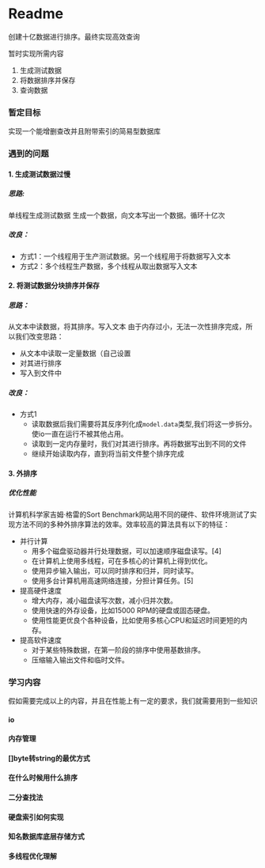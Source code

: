 # Readme
创建十亿数据进行排序。最终实现高效查询

暂时实现所需内容
1. 生成测试数据
2. 将数据排序并保存
3. 查询数据

### 暂定目标
实现一个能增删查改并且附带索引的简易型数据库

### 遇到的问题
#### 1. 生成测试数据过慢
##### 思路:
单线程生成测试数据
生成一个数据，向文本写出一个数据。循环十亿次

##### 改良：
- 方式1：一个线程用于生产测试数据。另一个线程用于将数据写入文本
- 方式2：多个线程生产数据，多个线程从取出数据写入文本

#### 2. 将测试数据分块排序并保存
##### 思路：
从文本中读数据，将其排序。写入文本
由于内存过小，无法一次性排序完成，所以我们改变思路：
- 从文本中读取一定量数据（自己设置
- 对其进行排序
- 写入到文件中
##### 改良：
- 方式1
    - 读取数据后我们需要将其反序列化成`model.data`类型,我们将这一步拆分。使io一直在运行不被其他占用。
    - 读取到一定内存量时，我们对其进行排序。再将数据写出到不同的文件
    - 继续开始读取内存，直到将当前文件整个排序完成

#### 3. 外排序
##### 优化性能
计算机科学家吉姆·格雷的Sort Benchmark网站用不同的硬件、软件环境测试了实现方法不同的多种外排序算法的效率。效率较高的算法具有以下的特征：

- 并行计算
    - 用多个磁盘驱动器并行处理数据，可以加速顺序磁盘读写。[4]
    - 在计算机上使用多线程，可在多核心的计算机上得到优化。
    - 使用异步输入输出，可以同时排序和归并，同时读写。
    - 使用多台计算机用高速网络连接，分担计算任务。[5]
- 提高硬件速度
    - 增大内存，减小磁盘读写次数，减小归并次数。
    - 使用快速的外存设备，比如15000 RPM的硬盘或固态硬盘。
    - 使用性能更优良个各种设备，比如使用多核心CPU和延迟时间更短的内存。
- 提高软件速度
    - 对于某些特殊数据，在第一阶段的排序中使用基数排序。
    - 压缩输入输出文件和临时文件。

### 学习内容
假如需要完成以上的内容，并且在性能上有一定的要求，我们就需要用到一些知识

#### io
#### 内存管理
#### []byte转string的最优方式
#### 在什么时候用什么排序
#### 二分查找法
#### 硬盘索引如何实现
#### 知名数据库底层存储方式
#### 多线程优化理解
